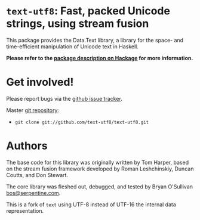 # `text-utf8`: Fast, packed Unicode strings, using stream fusion

This package provides the Data.Text library, a library for the space-
and time-efficient manipulation of Unicode text in Haskell.

**Please refer to the [package description on Hackage](https://hackage.haskell.org/package/text#description) for more information.**

# Get involved!

Please report bugs via the
[github issue tracker](https://github.com/text-utf8/text-utf8/issues).

Master [git repository](https://github.com/text-utf8/text-utf8):

* `git clone git://github.com/text-utf8/text-utf8.git`

# Authors

The base code for this library was originally written by Tom Harper,
based on the stream fusion framework developed by Roman Leshchinskiy,
Duncan Coutts, and Don Stewart.

The core library was fleshed out, debugged, and tested by Bryan
O'Sullivan <bos@serpentine.com>.

This is a fork of `text` using UTF-8 instead of UTF-16 the internal
data representation.
